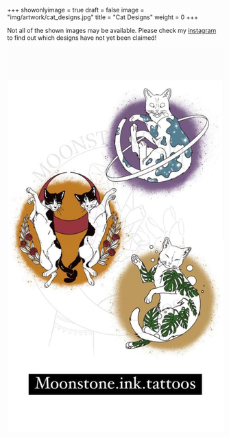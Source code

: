+++
showonlyimage = true
draft = false
image = "img/artwork/cat_designs.jpg"
title = "Cat Designs"
weight = 0
+++

Not all of the shown images may be available. Please check my [instagram](https://www.instagram.com/moonstone.ink.tattoos)
to find out which designs have not yet been claimed!

![image](/img/artwork/cat_designs.jpg)
